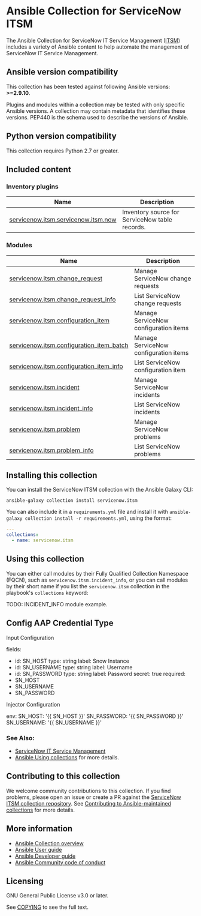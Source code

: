 #  Ansible Collection for ServiceNow ITSM

The Ansible Collection for ServiceNow IT Service Management ([ITSM](https://www.servicenow.com/products/itsm.html)) includes a variety of Ansible content to help automate the management of ServiceNow IT Service Management.

<!--start requires_ansible-->
## Ansible version compatibility

This collection has been tested against following Ansible versions: **>=2.9.10**.

Plugins and modules within a collection may be tested with only specific Ansible versions.
A collection may contain metadata that identifies these versions.
PEP440 is the schema used to describe the versions of Ansible.
<!--end requires_ansible-->

## Python version compatibility

This collection requires Python 2.7 or greater.

## Included content

<!--start collection content-->
### Inventory plugins
Name | Description
--- | ---
[servicenow.itsm.servicenow.itsm.now](https://github.com/ansible-collections/servicenow.itsm/blob/main/docs/servicenow.itsm.servicenow.itsm.now_inventory.rst)|Inventory source for ServiceNow table records.

### Modules
Name | Description
--- | ---
[servicenow.itsm.change_request](https://github.com/ansible-collections/servicenow.itsm/blob/main/docs/servicenow.itsm.change_request_module.rst)|Manage ServiceNow change requests
[servicenow.itsm.change_request_info](https://github.com/ansible-collections/servicenow.itsm/blob/main/docs/servicenow.itsm.change_request_info_module.rst)|List ServiceNow change requests
[servicenow.itsm.configuration_item](https://github.com/ansible-collections/servicenow.itsm/blob/main/docs/servicenow.itsm.configuration_item_module.rst)|Manage ServiceNow configuration items
[servicenow.itsm.configuration_item_batch](https://github.com/ansible-collections/servicenow.itsm/blob/main/docs/servicenow.itsm.configuration_item_batch_module.rst)|Manage ServiceNow configuration items
[servicenow.itsm.configuration_item_info](https://github.com/ansible-collections/servicenow.itsm/blob/main/docs/servicenow.itsm.configuration_item_info_module.rst)|List ServiceNow configuration item
[servicenow.itsm.incident](https://github.com/ansible-collections/servicenow.itsm/blob/main/docs/servicenow.itsm.incident_module.rst)|Manage ServiceNow incidents
[servicenow.itsm.incident_info](https://github.com/ansible-collections/servicenow.itsm/blob/main/docs/servicenow.itsm.incident_info_module.rst)|List ServiceNow incidents
[servicenow.itsm.problem](https://github.com/ansible-collections/servicenow.itsm/blob/main/docs/servicenow.itsm.problem_module.rst)|Manage ServiceNow problems
[servicenow.itsm.problem_info](https://github.com/ansible-collections/servicenow.itsm/blob/main/docs/servicenow.itsm.problem_info_module.rst)|List ServiceNow problems

<!--end collection content-->

## Installing this collection

You can install the ServiceNow ITSM collection with the Ansible Galaxy CLI:

    ansible-galaxy collection install servicenow.itsm

You can also include it in a `requirements.yml` file and install it with `ansible-galaxy collection install -r requirements.yml`, using the format:

```yaml
---
collections:
  - name: servicenow.itsm
```

## Using this collection

You can either call modules by their Fully Qualified Collection Namespace (FQCN), such as `servicenow.itsm.incident_info`, or you can call modules by their short name if you list the `servicenow.itsm` collection in the playbook's `collections` keyword:

TODO: INCIDENT_INFO module example.

## Config AAP Credential Type
Input Configuration

fields:
  - id: SN_HOST
    type: string
    label: Snow Instance
  - id: SN_USERNAME
    type: string
    label: Username
  - id: SN_PASSWORD
    type: string
    label: Password
    secret: true
required:
  - SN_HOST
  - SN_USERNAME
  - SN_PASSWORD

Injector Configuration

env:
  SN_HOST: '{{ SN_HOST }}'
  SN_PASSWORD: '{{ SN_PASSWORD }}'
  SN_USERNAME: '{{ SN_USERNAME }}'


### See Also:

* [ServiceNow IT Service Management](https://www.servicenow.com/products/itsm.html)
* [Ansible Using collections](https://docs.ansible.com/ansible/latest/user_guide/collections_using.html) for more details.


## Contributing to this collection

We welcome community contributions to this collection. If you find problems, please open an issue or create a PR against the [ServiceNow ITSM collection repository](https://github.com/ansible-collections/servicenow.itsm). See [Contributing to Ansible-maintained collections](https://docs.ansible.com/ansible/devel/community/contributing_maintained_collections.html#contributing-maintained-collections) for more details.


## More information

- [Ansible Collection overview](https://github.com/ansible-collections/overview)
- [Ansible User guide](https://docs.ansible.com/ansible/latest/user_guide/index.html)
- [Ansible Developer guide](https://docs.ansible.com/ansible/latest/dev_guide/index.html)
- [Ansible Community code of conduct](https://docs.ansible.com/ansible/latest/community/code_of_conduct.html)

## Licensing

GNU General Public License v3.0 or later.

See [COPYING](https://www.gnu.org/licenses/gpl-3.0.txt) to see the full text.

